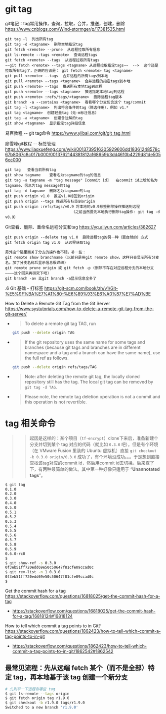 
# git tag

git笔记：tag常用操作，查询，拉取，合并，推送，创建，删除 https://www.cnblogs.com/Wind-stormger/p/17381535.html
```console
git tag -l  列出所有tag
git tag -d <tagname>  删除本地指定tag
git fetch <remote> --prune  从远程拉取所有信息
git ls-remote --tags <remote>  查询远程tags
git fetch <remote> --tags  从远程拉取所有tags
~~git fetch <remote> --tags <tagname> 从远程拉取指定tags~~  -->  这个还是拉取所有tag了，正确的应该是： git fetch <remote> tag <tagname>
git pull <remote> --tags  合并远程的所有tags到本地
git pull <remote> --tags <tagname>  合并远程的指定tags到本地
git push <remote> --tags  推送所有本地tag到远程
git push <remote> --tags <tagname>  推送指定本地tag到远程
git push <remote> :refs/tags/<tagname>  删除远程tag版本
git branch -a --contains <tagname>  看看哪个分支包含这个 tag/commit
git tag -l <tagname>  列出符合条件的tag（筛选作用），例如 v1.*
git tag <tagname>  创建轻量tag（无-m标注信息）
git tag -a <tagname>  创建含注解的tag
git show <tagname>  显示指定tag详细信息
```

易百教程 -- git tag命令 https://www.yiibai.com/git/git_tag.html

廖雪峰git教程 -- 标签管理 https://www.liaoxuefeng.com/wiki/0013739516305929606dd18361248578c67b8067c8c017b000/0013762144381812a168659b3dd4610b4229d81de5056cc000
```
git tag   查看当前所有tag
git show tagname    查看名为tagname的tag的信息
git tag -a tagname -m "tag message" [commit id]   在commit id上增加名为tagname，信息为tag message的tag
git tag -d tagname  删除名为tagname的tag
git push origin v1.0  推送v1.0标签到origin
git push origin --tags 推送所有标签到origin
git push origin :refs/tags/v0.9 将本地的v0.9标签删除操作推送到远程
                              （之前当然要先本地执行删除tag操作: git tag -d v0.9）
```

Git查看、删除、重命名远程分支和tag https://yq.aliyun.com/articles/382627
```
git push origin --delete tag v1.0  删除远程tag的另一种（更自然的）方式
git fetch origin tag v1.0  从远程获取tag

另外这个贴里面关于分支的操作也不错，补一些：
git remote show branchname (以前只是用git remote show，这样只会显示所有分支名。加了分支名称后显示信息很详细)
git remote prune origin 或 git fetch -p (删除不存在对应远程分支的本地分支————这个回来再研究下吧) 
git branch -av 比git branch -a显示信息全多了
```

.6 Git 基础 - 打标签 https://git-scm.com/book/zh/v1/Git-%E5%9F%BA%E7%A1%80-%E6%89%93%E6%A0%87%E7%AD%BE

How to Delete a Remote Git Tag from the Git Server https://www.systutorials.com/how-to-delete-a-remote-git-tag-from-the-git-server/
- > To delete a remote git tag TAG, run
  ```sh
  git push --delete origin TAG
  ```
- > If the git repository uses the same name for some tags and branches (because git tags and branches are in different namespace and a tag and a branch can have the same name), use the full ref as follows.
  ```sh
  git push --delete origin refs/tags/TAG
  ```
- > Note: after deleting the remote git tag, the locally cloned repository still has the tag. The local git tag can be removed by `git tag -d TAG`.
- > Please note, the remote tag deletion operation is not a commit and this operation is not revertible.

# tag 相关命令

>> 起因是这样的：某个项目（`tf-encrypt`）clone下来后，准备新建个分支并切到某个 tag 对应的代码（就比如 `0.3.0` 吧）。但是有个环境（在 VMware Fusion 里装的 Ubuntu 虚拟机）直接 `git checkout -b 0.3.0 origin/0.3.0` 成功了，有个环境没成功。。。于是想到直接查找该tag对应的commit id，然后用commit id去切换。后来查了下，有两种最简单的做法。其中第一种好像只适用于 “**Unannotated tags**”。
```sh
$ git tag
0.1.0
0.2.0
0.3.0
0.4.0
0.5.0
0.5.1
0.5.2
0.5.3
0.5.4
0.5.5
0.5.6
0.5.7
0.5.8
0.5.9
0.6.0-rc0
$
$ git show-ref -s 0.3.0
0f3eb51ff720edd69e50c50647f81cfe09ccad0c
$ git rev-list -n 1 0.3.0
0f3eb51ff720edd69e50c50647f81cfe09ccad0c
$
```

Get the commit hash for a tag https://stackoverflow.com/questions/16818025/get-the-commit-hash-for-a-tag
- https://stackoverflow.com/questions/16818025/get-the-commit-hash-for-a-tag/16818124#16818124

How to tell which commit a tag points to in Git? https://stackoverflow.com/questions/1862423/how-to-tell-which-commit-a-tag-points-to-in-git
- https://stackoverflow.com/questions/1862423/how-to-tell-which-commit-a-tag-points-to-in-git/1862542#1862542

## 最常见流程：先从远端 fetch 某个（而不是全部）特定 tag，再本地基于该 tag 创建一个新分支
```sh
# 先列举一下远程有哪些 tag
$ git ls-remote --tags origin
$ git fetch origin tag r1.9.0
$ git checkout -b r1.9.0 tags/r1.9.0
Switched to a new branch 'r1.9.0'
```
